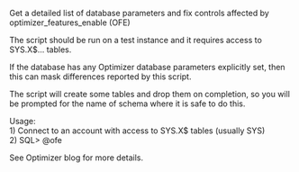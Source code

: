 Get a detailed list of database parameters and fix controls affected by optimizer_features_enable (OFE)

The script should be run on a test instance and it requires access to SYS.X$... tables.

If the database has any Optimizer database parameters explicitly set, then this can mask differences reported by this script.

The script will create some tables and drop them on completion, so you will be prompted for the name of schema where it is safe to do this.

Usage:
<br>1) Connect to an account with access to SYS.X$ tables (usually SYS)
<br>2) SQL> @ofe

<a hred="http://blogs.oracle.com/optimizer">See Optimizer blog for more details.</a>
